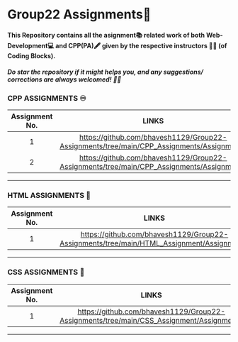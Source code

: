 # Group22 Assignments:bookmark_tabs:

#### This Repository contains all the asignment:books: related work of both Web-Development:computer: and CPP(PA):fountain_pen: given by the respective instructors	:man_technologist: (of Coding Blocks).
##### Do star the repository if it might helps you, and any suggestions/ corrections are always welcomed! :slightly_smiling_face::wink:

### CPP ASSIGNMENTS :infinity:
| Assignment No. | LINKS |
| :---:   | :-: |
| 1 | https://github.com/bhavesh1129/Group22-Assignments/tree/main/CPP_Assignments/Assignment1 |
| 2 | https://github.com/bhavesh1129/Group22-Assignments/tree/main/CPP_Assignments/Assignment2 |

<hr/>

### HTML ASSIGNMENTS :jigsaw:
| Assignment No. | LINKS | DEPLOYED LINK |
| :---:   | :-: | :-: |
| 1 | https://github.com/bhavesh1129/Group22-Assignments/tree/main/HTML_Assignment/Assignment1 | https://bhavesh1129.github.io/Web_Assignment1/ |

<hr/>

### CSS ASSIGNMENTS :dart:
| Assignment No. | LINKS | DEPLOYED LINK |
| :---:   | :-: | :-: |
| 1 | https://github.com/bhavesh1129/Group22-Assignments/tree/main/CSS_Assignment/Assignment1 | https://bhavesh1129.github.io/PhoneBook/ |

<hr/>
